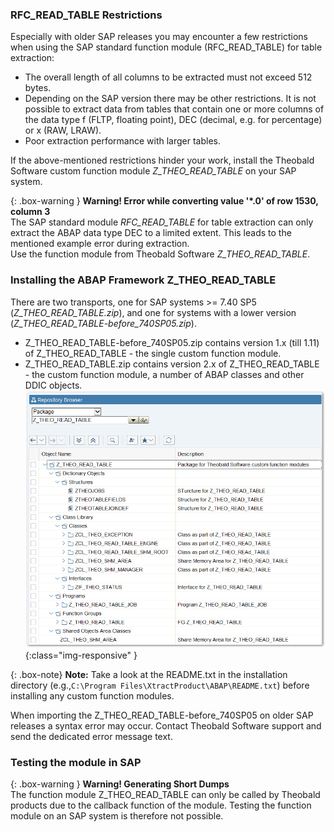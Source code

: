 ### RFC_READ_TABLE Restrictions
Especially with older SAP releases you may encounter a few restrictions when using the SAP standard function module (RFC_READ_TABLE) for table extraction:

- The overall length of all columns to be extracted must not exceed 512 bytes.
- Depending on the SAP version there may be other restrictions. 
  It is not possible to extract data from tables that contain one or more columns of the data type f (FLTP, floating point), DEC (decimal, e.g. for percentage) or x (RAW, LRAW).
- Poor extraction performance with larger tables.

If the above-mentioned restrictions hinder your work, install the Theobald Software custom function module *Z_THEO_READ_TABLE* on your SAP system. 

{: .box-warning }
**Warning! Error while converting value '\*.0' of row 1530, column 3** <br>
The SAP standard module *RFC_READ_TABLE* for table extraction  can only extract the ABAP data type DEC to a limited extent. This leads to the mentioned example error during extraction.<br>
Use the function module from Theobald Software *Z_THEO_READ_TABLE*.

### Installing the ABAP Framework Z_THEO_READ_TABLE 

There are two transports, one for SAP systems >= 7.40 SP5 (*Z_THEO_READ_TABLE.zip*), and one for systems with a lower version (*Z_THEO_READ_TABLE-before_740SP05.zip*).<br>

- Z_THEO_READ_TABLE-before_740SP05.zip contains version 1.x (till 1.11) of Z_THEO_READ_TABLE - the single custom function module.
- Z_THEO_READ_TABLE.zip contains version 2.x of Z_THEO_READ_TABLE - the custom function module, a number of ABAP classes and other DDIC objects.  
![Z_THEO_READ_TABLE_SE80](/img/content/Z_THEO_READ_TABLE_SE80.png){:class="img-responsive" }

{: .box-note}
**Note:** Take a look at the README.txt in the installation directory (e.g.,`C:\Program Files\XtractProduct\ABAP\README.txt`) before installing any custom function modules.

When importing the Z_THEO_READ_TABLE-before_740SP05 on older SAP releases a syntax error may occur. Contact Theobald Software support and send the dedicated error message text.

### Testing the module in SAP

{: .box-warning }
**Warning! Generating Short Dumps** <br>
The function module Z_THEO_READ_TABLE can only be called by Theobald products due to the callback function of the module.
Testing the function module on an SAP system is therefore not possible.